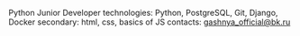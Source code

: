
Python Junior Developer
technologies: Python, PostgreSQL, Git, Django, Docker
secondary: html, css, basics of JS
contacts: gashnya_official@bk.ru


<!---
sensensation/sensensation is a ✨ special ✨ repository because its `README.md` (this file) appears on your GitHub profile.
You can click the Preview link to take a look at your changes.
--->
